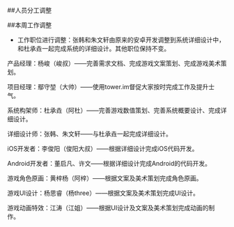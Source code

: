 ##人员分工调整

##本周工作调整
* 工作职位进行调整：张韩和朱文轩由原来的安卓开发调整到系统详细设计中，和杜承垚一起完成系统的详细设计。其他职位保持不变。

产品经理：杨峻（峻叔）——完善需求文档、完成游戏文案策划、完成游戏美术策划。

项目经理：鄢守堃（大帅）——使用tower.im督促大家按时完成工作及提升士气。

系统构架师：杜承垚（阿杜）——完善游戏数值策划、完善系统概要设计、完成详细设计。

详细设计师：张韩、朱文轩——与杜承垚一起完成详细设计。

iOS开发者：李俊阳（俊阳大叔）——根据详细设计完成iOS代码开发。

Android开发者：董启凡、许文——根据详细设计完成Android的代码开发。

游戏角色原画：黄梓杨（阿梓）——根据文案及美术策划完成角色原画。

游戏UI设计：杨思睿（杨three）——根据文案及美术策划完成UI设计。

游戏动画特效：江涛（江姐）——根据UI设计及文案及美术策划完成动画的制作。